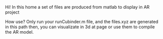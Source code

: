 Hi!
In this home a set of files are produced from matlab to display in AR project

How use? Only run your runCubinder.m file, and the files.xyz are generated in this path
then, you can visualizate in 3d at page or use them to compile the AR model.